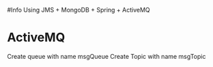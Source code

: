 #Info
Using JMS + MongoDB + Spring + ActiveMQ
# ActiveMQ
Create queue with name msgQueue
Create Topic with name msgTopic